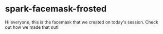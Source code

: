 # spark-facemask-frosted

Hi everyone, this is the facemask that we created on today's session. Check out how we made that out!
